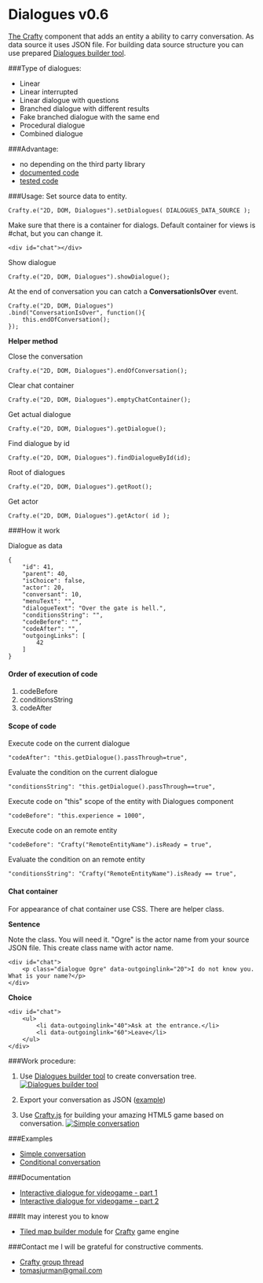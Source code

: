 # Dialogues v0.6

[The Crafty](http://craftyjs.com/) component that adds an entity a ability to carry conversation. As data source it uses JSON file. For building data source structure you can use prepared [Dialogues builder tool](http://kibo.github.com/dialoguesBuilder/).

###Type of dialogues:
- Linear
- Linear interrupted
- Linear dialogue with questions
- Branched dialogue with different results
- Fake branched dialogue with the same end
- Procedural dialogue
- Combined dialogue

###Advantage:
- no depending on the third party library
- [documented code](https://github.com/Kibo/CraftyDialogues/blob/master/WebContent/dialogues.js)
- [tested code](https://github.com/Kibo/CraftyDialogues/blob/master/WebContent/test/tests.html)

###Usage:
Set source data to entity.
```
Crafty.e("2D, DOM, Dialogues").setDialogues( DIALOGUES_DATA_SOURCE );   
```

Make sure that there is a container for dialogs. Default container for views is #chat, but you can change it.
```
<div id="chat"></div>
```

Show dialogue
```
Crafty.e("2D, DOM, Dialogues").showDialogue();   
```

At the end of conversation you can catch a **ConversationIsOver** event.
```
Crafty.e("2D, DOM, Dialogues")
.bind("ConversationIsOver", function(){          	        	
	this.endOfConversation();
}); 
```

**Helper method**

Close the conversation
```
Crafty.e("2D, DOM, Dialogues").endOfConversation();   
```

Clear chat container
```
Crafty.e("2D, DOM, Dialogues").emptyChatContainer();   
```

Get actual dialogue
```
Crafty.e("2D, DOM, Dialogues").getDialogue();   
```

Find dialogue by id
```
Crafty.e("2D, DOM, Dialogues").findDialogueById(id);   
```

Root of dialogues
```
Crafty.e("2D, DOM, Dialogues").getRoot();   
```

Get actor
```
Crafty.e("2D, DOM, Dialogues").getActor( id );   
```

###How it work

Dialogue as data
```
{
	"id": 41,
	"parent": 40,
	"isChoice": false,
	"actor": 20,
	"conversant": 10,
	"menuText": "",
	"dialogueText": "Over the gate is hell.",
	"conditionsString": "",
	"codeBefore": "",
	"codeAfter": "",
	"outgoingLinks": [
		42
	]
}
```

#### Order of execution of code
1. codeBefore
2. conditionsString
3. codeAfter

#### Scope of code

Execute code on the current dialogue
```
"codeAfter": "this.getDialogue().passThrough=true",
```

Evaluate the condition on the current dialogue
```
"conditionsString": "this.getDialogue().passThrough==true",
```

Execute code on "this" scope of the entity with Dialogues component
```
"codeBefore": "this.experience = 1000",
```

Execute code on an remote entity
```
"codeBefore": "Crafty("RemoteEntityName").isReady = true",
```

Evaluate the condition on an remote entity
```
"conditionsString": "Crafty("RemoteEntityName").isReady == true",
```

#### Chat container

For appearance of chat container use CSS. There are helper class.

**Sentence**

Note the class. You will need it. "Ogre" is the actor name from your source JSON file.
This create class name with actor name.
```
<div id="chat">
	<p class="dialogue Ogre" data-outgoinglink="20">I do not know you. What is your name?</p>
</div>
```

**Choice**
```
<div id="chat">
	<ul>
		<li data-outgoinglink="40">Ask at the entrance.</li>
		<li data-outgoinglink="60">Leave</li>
	</ul>
</div>
```

###Work procedure:
1) Use [Dialogues builder tool](http://kibo.github.com/dialoguesBuilder/) to create conversation tree.
[![Dialogues builder tool](https://raw.github.com/Kibo/CraftyDialogues/master/WebContent/img/dialoguesTree.png)](http://kibo.github.com/dialoguesBuilder/)

2) Export your conversation as JSON ([example](https://github.com/Kibo/CraftyDialogues/blob/master/WebContent/examples/simple/js/dialoguesdatasource.js))

3) Use [Crafty.js](http://craftyjs.com/) for building your amazing HTML5 game based on conversation.
[![Simple conversation](https://raw.github.com/Kibo/CraftyDialogues/master/WebContent/img/conditionalExample.png)](http://kibo.github.com/CraftyDialogues/examples/conditional/index.html)


###Examples
- [Simple conversation](http://kibo.github.com/CraftyDialogues/examples/simple/index.html)
- [Conditional conversation](http://kibo.github.com/CraftyDialogues/examples/conditional/index.html)

###Documentation
- [Interactive dialogue for videogame - part 1](http://tomasjurman.blogspot.cz/2013/02/interactive-dialogue-for-html5-game.html)
- [Interactive dialogue for videogame - part 2](http://tomasjurman.blogspot.cz/2013/03/interactive-dialogue-for-html5-game.html)

###It may interest you to know
- [Tiled map builder module](https://github.com/Kibo/TiledMapBuilder) for [Crafty](http://craftyjs.com/) game engine

###Contact me
I will be grateful for constructive comments.

- [Crafty group thread](https://groups.google.com/d/msg/craftyjs/_gw_gTHC2HU/8eEx1PLa5uwJ)
- tomasjurman@gmail.com

